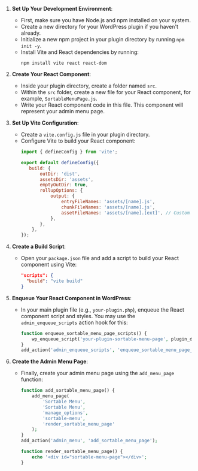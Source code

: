 1. **Set Up Your Development Environment**:
   - First, make sure you have Node.js and npm installed on your system.
   - Create a new directory for your WordPress plugin if you haven't already.
   - Initialize a new npm project in your plugin directory by running `npm init -y`.
   - Install Vite and React dependencies by running:
     ```
     npm install vite react react-dom
     ```

2. **Create Your React Component**:
   - Inside your plugin directory, create a folder named `src`.
   - Within the `src` folder, create a new file for your React component, for example, `SortableMenuPage.js`.
   - Write your React component code in this file. This component will represent your admin menu page.

3. **Set Up Vite Configuration**:
   - Create a `vite.config.js` file in your plugin directory.
   - Configure Vite to build your React component:
     ```javascript
     import { defineConfig } from 'vite';

     export default defineConfig({
        build: {
            outDir: 'dist',
            assetsDir: 'assets', 
            emptyOutDir: true,
            rollupOptions: {
                output: {
                    entryFileNames: 'assets/[name].js',
                    chunkFileNames: 'assets/[name].js',
                    assetFileNames: 'assets/[name].[ext]', // Custom asset file names ( when we used this it only changes css file name  )
                },
            },
         },
     });
     ```

4. **Create a Build Script**:
   - Open your `package.json` file and add a script to build your React component using Vite:
     ```json
     "scripts": {
       "build": "vite build"
     }
     ```

5. **Enqueue Your React Component in WordPress**:
   - In your main plugin file (e.g., `your-plugin.php`), enqueue the React component script and styles. You may use the `admin_enqueue_scripts` action hook for this:
     ```php
     function enqueue_sortable_menu_page_scripts() {
         wp_enqueue_script('your-plugin-sortable-menu-page', plugin_dir_url(__FILE__) . 'dist/index.js', array(), '1.0', true);
     }
     add_action('admin_enqueue_scripts', 'enqueue_sortable_menu_page_scripts');
     ```

6. **Create the Admin Menu Page**:
   - Finally, create your admin menu page using the `add_menu_page` function:
     ```php
     function add_sortable_menu_page() {
         add_menu_page(
             'Sortable Menu',
             'Sortable Menu',
             'manage_options',
             'sortable-menu',
             'render_sortable_menu_page'
         );
     }
     add_action('admin_menu', 'add_sortable_menu_page');

     function render_sortable_menu_page() {
         echo '<div id="sortable-menu-page"></div>';
     }
     ```

